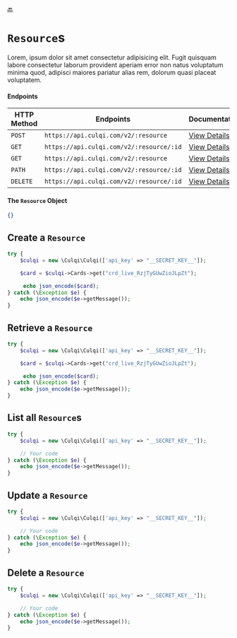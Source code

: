 [:back:](/docs/README.md)

# `Resource`s

Lorem, ipsum dolor sit amet consectetur adipisicing elit. Fugit quisquam labore consectetur laborum provident aperiam error non natus voluptatum minima quod, adipisci maiores pariatur alias rem, dolorum quasi placeat voluptatem.

#### Endpoints

| HTTP Method | Endpoints                                | Documentation                                              |
| ----------- | ---------------------------------------- | ---------------------------------------------------------- |
| `POST`      | `https://api.culqi.com/v2/:resource`     | [View Details](https://www.culqi.com/api/#resource#create) |
| `GET`       | `https://api.culqi.com/v2/:resource/:id` | [View Details](https://www.culqi.com/api/#resource#detail) |
| `GET`       | `https://api.culqi.com/v2/:resource`     | [View Details](https://www.culqi.com/api/#resource#list)   |
| `PATH`      | `https://api.culqi.com/v2/:resource/:id` | [View Details](https://www.culqi.com/api/#resource#update) |
| `DELETE`    | `https://api.culqi.com/v2/:resource/:id` | [View Details](https://www.culqi.com/api/#resource#delete) |

#### The `Resource` Object

```json
{}
```

## Create a `Resource`

```php
try {
    $culqi = new \Culqi\Culqi(['api_key' => "__SECRET_KEY__"]);

    $card = $culqi->Cards->get("crd_live_RzjTyGUwZioJLpZt");

     echo json_encode($card);
} catch (\Exception $e) {
    echo json_encode($e->getMessage());
}
```

## Retrieve a `Resource`

```php
try {
    $culqi = new \Culqi\Culqi(['api_key' => "__SECRET_KEY__"]);

    $card = $culqi->Cards->get("crd_live_RzjTyGUwZioJLpZt");

     echo json_encode($card);
} catch (\Exception $e) {
    echo json_encode($e->getMessage());
}
```

## List all `Resource`s

```php
try {
    $culqi = new \Culqi\Culqi(['api_key' => "__SECRET_KEY__"]);

    // Your code
} catch (\Exception $e) {
    echo json_encode($e->getMessage());
}
```

## Update a `Resource`

```php
try {
    $culqi = new \Culqi\Culqi(['api_key' => "__SECRET_KEY__"]);

    // Your code
} catch (\Exception $e) {
    echo json_encode($e->getMessage());
}
```

## Delete a `Resource`

```php
try {
    $culqi = new \Culqi\Culqi(['api_key' => "__SECRET_KEY__"]);

    // Your code
} catch (\Exception $e) {
    echo json_encode($e->getMessage());
}
```
